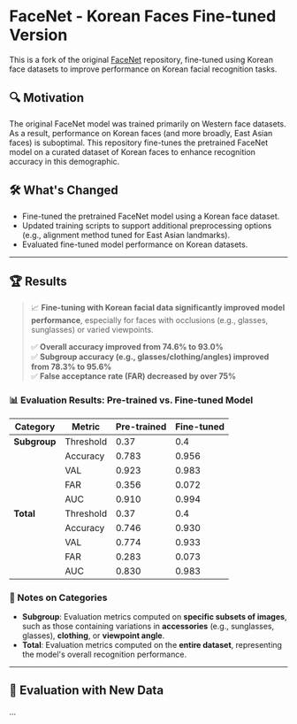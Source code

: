 # FaceNet - Korean Faces Fine-tuned Version

This is a fork of the original [FaceNet](https://github.com/davidsandberg/facenet) repository, fine-tuned using Korean face datasets to improve performance on Korean facial recognition tasks.

## 🔍 Motivation

The original FaceNet model was trained primarily on Western face datasets. As a result, performance on Korean faces (and more broadly, East Asian faces) is suboptimal. This repository fine-tunes the pretrained FaceNet model on a curated dataset of Korean faces to enhance recognition accuracy in this demographic.

## 🛠️ What's Changed

- Fine-tuned the pretrained FaceNet model using a Korean face dataset.
- Updated training scripts to support additional preprocessing options (e.g., alignment method tuned for East Asian landmarks).
- Evaluated fine-tuned model performance on Korean datasets.

---

## 🏆 Results

> 📈 **Fine-tuning with Korean facial data significantly improved model performance**, especially for faces with occlusions (e.g., glasses, sunglasses) or varied viewpoints.
>
> ✅ **Overall accuracy improved from 74.6% to 93.0%**  
> ✅ **Subgroup accuracy (e.g., glasses/clothing/angles) improved from 78.3% to 95.6%**  
> ✅ **False acceptance rate (FAR) decreased by over 75%**

### 📊 Evaluation Results: Pre-trained vs. Fine-tuned Model

| **Category** | **Metric**    | **Pre-trained**            | **Fine-tuned**            |
|--------------|---------------|----------------------------|---------------------------|
| **Subgroup** | Threshold     | 0.37                       | 0.4                       |
|              | Accuracy      | 0.783                      | 0.956                     |
|              | VAL           | 0.923                      | 0.983                     |
|              | FAR           | 0.356                      | 0.072                     |
|              | AUC           | 0.910                      | 0.994                     |
| **Total**    | Threshold     | 0.37                       | 0.4                       |
|              | Accuracy      | 0.746                      | 0.930                     |
|              | VAL           | 0.774                      | 0.933                     |
|              | FAR           | 0.283                      | 0.073                     |
|              | AUC           | 0.830                      | 0.983                     |

### 📝 Notes on Categories

- **Subgroup**: Evaluation metrics computed on **specific subsets of images**, such as those containing variations in **accessories** (e.g., sunglasses, glasses), **clothing**, or **viewpoint angle**.  
- **Total**: Evaluation metrics computed on the **entire dataset**, representing the model's overall recognition performance.

---

## 🔁 Evaluation with New Data
...
